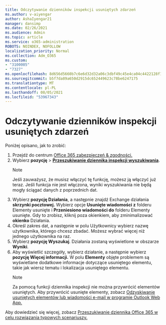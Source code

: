 ```yaml
---
title: Odczytywanie dzienników inspekcji usuniętych zdarzeń
ms.author: v-aiyengar
author: AshaIyengar21
manager: dansimp
ms.date: 02/26/2021
ms.audience: Admin
ms.topic: article
ms.service: o365-administration
ROBOTS: NOINDEX, NOFOLLOW
localization_priority: Normal
ms.collection: Adm_O365
ms.custom:
- "3100005"
- "7327"
ms.openlocfilehash: 8d656d5660b7c6e6d32d32a06c3dbf49c45e4ca04c4422128f1c4ea62413afa1
ms.sourcegitcommit: b5f7da89a650d2915dc652449623c78be6247175
ms.translationtype: MT
ms.contentlocale: pl-PL
ms.lasthandoff: 08/05/2021
ms.locfileid: "53967343"
---
```

# <a name="read-the-audit-logs-for-deleted-events"></a>Odczytywanie dzienników inspekcji usuniętych zdarzeń

Poniżej opisano, jak to zrobić:

1. Przejdź do centrum [Office 365 zabezpieczeń & zgodności.](https://go.microsoft.com/fwlink/p/?linkid=2077143)
1. Wybierz **pozycję**  >  [**Przeszukiwanie dziennika inspekcji wyszukiwania**](https://go.microsoft.com/fwlink/?linkid=2103759).
    > [!NOTE]
    > Jeśli zauważysz, że musisz włączyć tę funkcję, możesz ją włączyć już teraz. Jeśli funkcja nie jest włączona, wyniki wyszukiwania nie będą mogły ściągać danych z poprzednich dat.
1. Wybierz **pozycję Działania**, a następnie znajdź Exchange działania **skrzynki pocztowej.** Wybierz opcje **Usunięte wiadomości z** folderu Elementy usunięte i **Przeniesiono wiadomości do** folderu Elementy usunięte. Gdy to zrobisz, kliknij poza okienkiem, aby zminimalizować **okienko** Działania.
1. Określ zakres dat, a  następnie w polu Użytkownicy wybierz nazwę użytkownika, którego chcesz zbadać. Możesz wybrać więcej niż jednego użytkownika na raz.
1. Wybierz **pozycję Wyszukaj**. Działania zostaną wyświetlone w obszarze **Wyniki**.
1. Aby wyświetlić szczegóły, wybierz działanie, a następnie wybierz **pozycję Więcej informacji.** W polu **Elementy** objęte problemem są wyświetlane dodatkowe informacje dotyczące usuniętego elementu, takie jak wiersz tematu i lokalizacja usuniętego elementu.
    > [!NOTE]
    > Za pomocą funkcji dziennika inspekcji nie można przywrócić elementów usuniętych. Aby przywrócić usunięte elementy, zobacz [Odzyskiwanie usuniętych elementów lub wiadomości e-mail w programie Outlook Web App.](https://go.microsoft.com/fwlink/?linkid=2103759)

Aby dowiedzieć się więcej, zobacz [Przeszukiwanie dziennika Office 365 w celu rozwiązania typowych scenariuszy.](https://go.microsoft.com/fwlink/?linkid=2103944)

